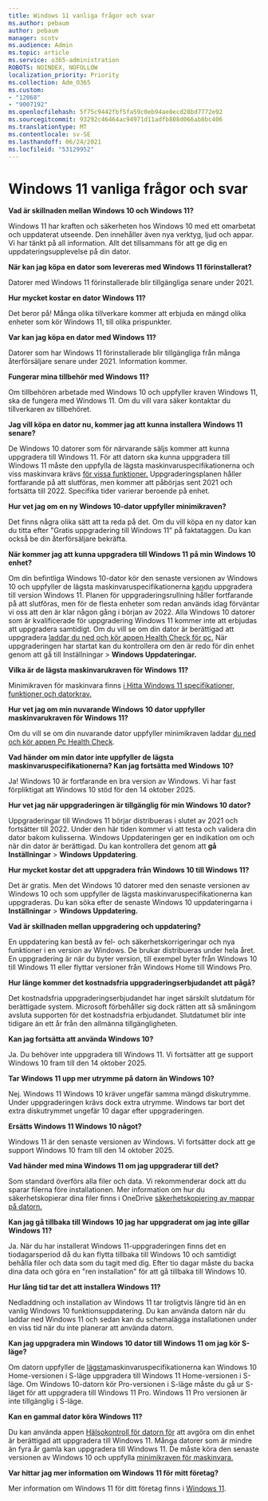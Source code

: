 ```yaml
---
title: Windows 11 vanliga frågor och svar
ms.author: pebaum
author: pebaum
manager: scotv
ms.audience: Admin
ms.topic: article
ms.service: o365-administration
ROBOTS: NOINDEX, NOFOLLOW
localization_priority: Priority
ms.collection: Adm_O365
ms.custom:
- "12068"
- "9007192"
ms.openlocfilehash: 5f75c9442fbf5fa59c0eb94ae8ecd28bd7772e92
ms.sourcegitcommit: 93292c46464ac94971d11adfb808d066ab8bc406
ms.translationtype: MT
ms.contentlocale: sv-SE
ms.lasthandoff: 06/24/2021
ms.locfileid: "53129952"
---
```

# <a name="windows-11-frequently-asked-questions-faq"></a>Windows 11 vanliga frågor och svar

**Vad är skillnaden mellan Windows 10 och Windows 11?**

Windows 11 har kraften och säkerheten hos Windows 10 med ett omarbetat och uppdaterat utseende. Den innehåller även nya verktyg, ljud och appar. Vi har tänkt på all information. Allt det tillsammans för att ge dig en uppdateringsupplevelse på din dator.

**När kan jag köpa en dator som levereras med Windows 11 förinstallerat?**

Datorer med Windows 11 förinstallerade blir tillgängliga senare under 2021.


**Hur mycket kostar en dator Windows 11?**

Det beror på! Många olika tillverkare kommer att erbjuda en mängd olika enheter som kör Windows 11, till olika prispunkter.


**Var kan jag köpa en dator med Windows 11?**

Datorer som har Windows 11 förinstallerade blir tillgängliga från många återförsäljare senare under 2021. Information kommer.


**Fungerar mina tillbehör med Windows 11?**

Om tillbehören arbetade med Windows 10 och uppfyller kraven Windows 11, ska de fungera med Windows 11. Om du vill vara säker kontaktar du tillverkaren av tillbehöret.


**Jag vill köpa en dator nu, kommer jag att kunna installera Windows 11 senare?**

De Windows 10 datorer som för närvarande säljs kommer att kunna uppgradera till Windows 11. För att datorn ska kunna uppgradera till Windows 11 måste den uppfylla de lägsta maskinvaruspecifikationerna och viss maskinvara krävs [för vissa funktioner.](https://www.microsoft.com/windows/windows-11-specifications) Uppgraderingsplanen håller fortfarande på att slutföras, men kommer att påbörjas sent 2021 och fortsätta till 2022. Specifika tider varierar beroende på enhet.


**Hur vet jag om en ny Windows 10-dator uppfyller minimikraven?**

Det finns några olika sätt att ta reda på det. Om du vill köpa en ny dator kan du titta efter "Gratis uppgradering till Windows 11" på faktataggen. Du kan också be din återförsäljare bekräfta.


**När kommer jag att kunna uppgradera till Windows 11 på min Windows 10 enhet?**

Om din befintliga Windows 10-dator kör den senaste versionen av Windows 10 och uppfyller de lägsta maskinvaruspecifikationerna [kan](https://www.microsoft.com/windows/windows-11-specifications)du uppgradera till version Windows 11. Planen för uppgraderingsrullning håller fortfarande på att slutföras, men för de flesta enheter som redan används idag förväntar vi oss att den är klar någon gång i början av 2022. Alla Windows 10 datorer som är kvalificerade för uppgradering Windows 11 kommer inte att erbjudas att uppgradera samtidigt. Om du vill se om din dator är berättigad att uppgradera [laddar du ned och kör appen Health Check för pc.](https://aka.ms/GetPCHealthCheckApp) När uppgraderingen har startat kan du kontrollera om den är redo för din enhet genom att gå till Inställningar  >  **Windows Uppdateringar.**


**Vilka är de lägsta maskinvarukraven för Windows 11?**

Minimikraven för maskinvara finns [i Hitta Windows 11 specifikationer, funktioner och datorkrav.](https://www.microsoft.com/windows/windows-11-specifications)


**Hur vet jag om min nuvarande Windows 10 dator uppfyller maskinvarukraven för Windows 11?**

Om du vill se om din nuvarande dator uppfyller minimikraven laddar [du ned och kör appen Pc Health Check](https://aka.ms/GetPCHealthCheckApp).


**Vad händer om min dator inte uppfyller de lägsta maskinvaruspecifikationerna? Kan jag fortsätta med Windows 10?**

Ja! Windows 10 är fortfarande en bra version av Windows. Vi har fast förpliktigat att Windows 10 stöd för den 14 oktober 2025.


**Hur vet jag när uppgraderingen är tillgänglig för min Windows 10 dator?**

Uppgraderingar till Windows 11 börjar distribueras i slutet av 2021 och fortsätter till 2022. Under den här tiden kommer vi att testa och validera din dator bakom kulisserna. Windows Uppdateringen ger en indikation om och när din dator är berättigad. Du kan kontrollera det genom att **gå Inställningar**  >  **Windows Uppdatering**.


**Hur mycket kostar det att uppgradera från Windows 10 till Windows 11?**

Det är gratis. Men det Windows 10 datorer med den senaste versionen av Windows 10 och som uppfyller de lägsta maskinvaruspecifikationerna kan uppgraderas. Du kan söka efter de senaste Windows 10 uppdateringarna i **Inställningar**  >  **Windows Uppdatering.**


**Vad är skillnaden mellan uppgradering och uppdatering?**

En uppdatering kan bestå av fel- och säkerhetskorrigeringar och nya funktioner i en version av Windows. De brukar distribueras under hela året. En uppgradering är när du byter version, till exempel byter från Windows 10 till Windows 11 eller flyttar versioner från Windows Home till Windows Pro.


**Hur länge kommer det kostnadsfria uppgraderingserbjudandet att pågå?**

Det kostnadsfria uppgraderingserbjudandet har inget särskilt slutdatum för berättigade system. Microsoft förbehåller sig dock rätten att så småningom avsluta supporten för det kostnadsfria erbjudandet. Slutdatumet blir inte tidigare än ett år från den allmänna tillgängligheten.


**Kan jag fortsätta att använda Windows 10?**

Ja. Du behöver inte uppgradera till Windows 11. Vi fortsätter att ge support Windows 10 fram till den 14 oktober 2025.

**Tar Windows 11 upp mer utrymme på datorn än Windows 10?**

Nej. Windows 11 Windows 10 kräver ungefär samma mängd diskutrymme. Under uppgraderingen krävs dock extra utrymme. Windows tar bort det extra diskutrymmet ungefär 10 dagar efter uppgraderingen.


**Ersätts Windows 11 Windows 10 något?**

Windows 11 är den senaste versionen av Windows. Vi fortsätter dock att ge support Windows 10 fram till den 14 oktober 2025.


**Vad händer med mina Windows 11 om jag uppgraderar till det?**

Som standard överförs alla filer och data. Vi rekommenderar dock att du sparar filerna före installationen. Mer information om hur du säkerhetskopierar dina filer finns i OneDrive [säkerhetskopiering av mappar på datorn.](https://www.microsoft.com/microsoft-365/onedrive/pc-cloud-backup)


**Kan jag gå tillbaka till Windows 10 jag har uppgraderat om jag inte gillar Windows 11?**

Ja. När du har installerat Windows 11-uppgraderingen finns det en tiodagarsperiod då du kan flytta tillbaka till Windows 10 och samtidigt behålla filer och data som du tagit med dig. Efter tio dagar måste du backa dina data och göra en "ren installation" för att gå tillbaka till Windows 10.


**Hur lång tid tar det att installera Windows 11?**

Nedladdning och installation av Windows 11 tar troligtvis längre tid än en vanlig Windows 10 funktionsuppdatering. Du kan använda datorn när du laddar ned Windows 11 och sedan kan du schemalägga installationen under en viss tid när du inte planerar att använda datorn.


**Kan jag uppgradera min Windows 10 dator till Windows 11 om jag kör S-läge?**

Om datorn uppfyller de [lägsta](https://www.microsoft.com/windows/windows-11-specifications)maskinvaruspecifikationerna kan Windows 10 Home-versionen i S-läge uppgradera till Windows 11 Home-versionen i S-läge. Om Windows 10-datorn kör Pro-versionen i S-läge måste du gå ur S-läget för att uppgradera till Windows 11 Pro. Windows 11 Pro versionen är inte tillgänglig i S-läge.


**Kan en gammal dator köra Windows 11?**

Du kan använda appen [Hälsokontroll för datorn för](https://aka.ms/GetPCHealthCheckApp) att avgöra om din enhet är berättigad att uppgradera till Windows 11. Många datorer som är mindre än fyra år gamla kan uppgradera till Windows 11. De måste köra den senaste versionen av Windows 10 och uppfylla [minimikraven för maskinvara.](https://www.microsoft.com/windows/windows-11-specifications)


**Var hittar jag mer information om Windows 11 för mitt företag?**

Mer information om Windows 11 för ditt företag finns i [Windows 11](https://www.microsoft.com/windowsforbusiness/windows-11).